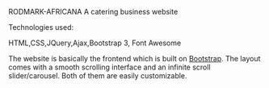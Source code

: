  RODMARK-AFRICANA
A catering business website

Technologies used:

HTML,CSS,JQuery,Ajax,Bootstrap 3, Font Awesome

The website is basically the frontend which is built on [Bootstrap](http://getbootstrap.com/). The layout comes with a smooth scrolling interface and an infinite scroll slider/carousel. Both of them are easily customizable.
